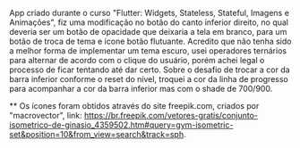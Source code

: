 App criado durante o curso "Flutter: Widgets, Stateless, Stateful, Imagens e Animações", fiz uma modificação no botão do canto inferior direito, no qual deveria ser um botão de opacidade que deixaria a tela em branco, para um botão de troca de tema e ícone botão flutuante. Acredito que não tenha sido a melhor forma de implementar um tema escuro, usei operadores ternários para alternar de acordo com o clique do usuário, porém achei legal o processo de ficar tentando até dar certo. Sobre o desafio de trocar a cor da barra inferior conforme o reset do nível, troquei a cor da linha de progresso para acompanhar a cor da barra inferior mas com o shade de 700/900.

** Os ícones foram obtidos através do site freepik.com, criados por "macrovector", link: https://br.freepik.com/vetores-gratis/conjunto-isometrico-de-ginasio_4359502.htm#query=gym-isometric-set&position=10&from_view=search&track=sph.
